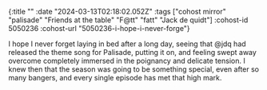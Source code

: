 {:title ""
 :date "2024-03-13T02:18:02.052Z"
 :tags ["cohost mirror" "palisade" "Friends at the table" "F@tt" "fatt" "Jack de quidt"]
 :cohost-id 5050236
 :cohost-url "5050236-i-hope-i-never-forge"}

I hope I never forget laying in bed after a long day, seeing that @jdq had released the theme song for Palisade, putting it on, and feeling swept away overcome completely immersed in the poignancy and delicate tension. I knew then that the season was going to be something special, even after so many bangers, and every single episode has met that high mark.